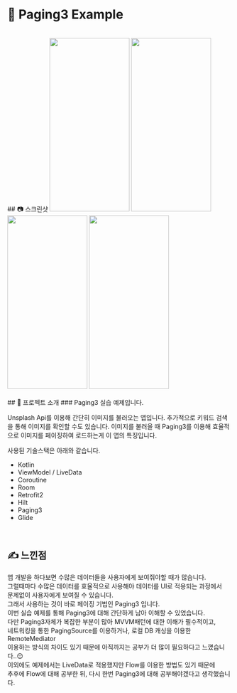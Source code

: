 # 📑 Paging3 Example
<br>
## 📷 스크린샷  
<img src="https://user-images.githubusercontent.com/79048895/171569763-94cea983-5496-40d7-b59b-90390695fa32.jpg" width="180" height="390" />  <img src="https://user-images.githubusercontent.com/79048895/171569770-fd50135b-c223-4b24-bac7-ffc65adecd8e.jpg" width="180" height="390" />  <img src="https://user-images.githubusercontent.com/79048895/171569771-7983ce77-2217-47cd-bf91-70edf9724c9f.jpg" width="180" height="390" />   <img src="https://user-images.githubusercontent.com/79048895/171569775-6b013fec-2950-4356-8b27-c18119fbecb9.jpg" width="180" height="390" />
<br>
<br>
## 📝 프로젝트 소개
### Paging3 실습 예제입니다.

Unsplash Api를 이용해 간단히 이미지를 불러오는 앱입니다.
추가적으로 키워드 검색을 통해 이미지를 확인할 수도 있습니다.
이미지를 불러올 때 Paging3를 이용해 효율적으로 이미지를 
페이징하여 로드하는게 이 앱의 특징입니다.

사용된 기술스택은 아래와 같습니다.
- Kotlin
- ViewModel / LiveData
- Coroutine
- Room
- Retrofit2
- Hilt
- Paging3
- Glide
<br>

## ✍ 느낀점
앱 개발을 하다보면 수많은 데이터들을 사용자에게 보여줘야할 때가 많습니다.  
그럴때마다 수많은 데이터를 효율적으로 사용해야 데이터를 UI로 적용되는 과정에서   
문제없이 사용자에게 보여질 수 있습니다.  
그래서 사용하는 것이 바로 페이징 기법인 Paging3 입니다.  
이번 실습 예제를 통해 Paging3에 대해 간단하게 남아 이해할 수 있었습니다.  
다만 Paging3자체가 복잡한 부분이 많아 MVVM패턴에 대한 이해가 필수적이고,  
네트워킹을 통한 PagingSource를 이용하거나, 로컬 DB 캐싱을 이용한 RemoteMediator   
이용하는 방식의 차이도 있기 때문에 아직까지는 공부가 더 많이 필요하다고 느꼈습니다..😔  
이외에도 예제에서는 LiveData로 적용했지만 Flow를 이용한 방법도 있기 때문에  
추후에 Flow에 대해 공부한 뒤, 다시 한번 Paging3에 대해 공부해야겠다고 생각했습니다.  
